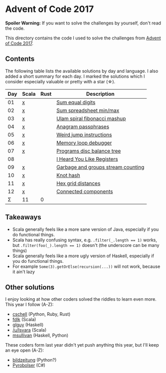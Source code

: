 Advent of Code 2017
===================

**Spoiler Warning:** If you want to solve the challenges by yourself, don't read the code.

This directory contains the code I used to solve the challenges from [Advent of Code 2017](http://adventofcode.com/2017).

Contents
--------

The following table lists the available solutions by day and language. I also
added a short summary for each day. I marked the solutions which I consider
especially valuable or pretty with a star (☆).

Day | Scala     | Rust      | Description                             
----|-----------|-----------|--------------------------------------------
01  | [x][sc01] |           | [Sum equal digits][aoc01]
02  | [x][sc02] |           | [Sum spreadsheet min/max][aoc02]
03  | [x][sc03] |           | [Ulam spiral fibonacci mashup][aoc03]
04  | [x][sc04] |           | [Anagram passphrases][aoc04]
05  | [x][sc05] |           | [Weird jump instructions][aoc05]
06  | [x][sc06] |           | [Memory loop debugger][aoc06]
07  | [x][sc07] |           | [Programs disc balance tree][aoc07]
08  |           |           | [I Heard You Like Registers ][aoc08]
09  | [x][sc09] |           | [Garbage and groups stream counting][aoc09]
10  | [x][sc10] |           | [Knot hash][aoc10]
11  | [x][sc11] |           | [Hex grid distances][aoc11]
12  | [x][sc12] |           | [Connected components][aoc12]
Σ   |        11 |         0 |

Takeaways
---------

* Scala generally feels like a more sane version of Java, especially if you do
  functional things.
* Scala has really confusing syntax, e.g. `.filter(_.length == 1)` works, but
  `.filter(foo(_).length == 1)` doesn't (the underscore can be many things)
* Scala generally feels like a more ugly version of Haskell, especially if you do
  functional things.
* For example `Some(3).getOrElse(recursion(...))` will not work, because it ain't lazy

Other solutions
---------------

I enjoy looking at how other coders solved the riddles to learn even more. This
year I follow (A-Z):

* [cschell](https://github.com/cschell/adventofcode/tree/master/2017) (Python, Ruby, Rust)
* [fdlk](https://github.com/fdlk/advent-2017/tree/master/src) (Scala)
* [glguy](https://github.com/glguy/advent2017) (Haskell)
* [/u/Isvara](https://www.reddit.com/user/Isvara) (Scala)
* [msullivan](https://github.com/msullivan/advent-of-code/tree/master/2017) (Haskell, Python)

These coders form last year didn't yet push anything this year, but I'll keep an eye open (A-Z):

* [bildzeitung](https://github.com/bildzeitung/) (Python?)
* [Pyrobolser](https://github.com/Pyrobolser/) (C#)

 [aoc01]: http://adventofcode.com/2017/day/1
 [aoc02]: http://adventofcode.com/2017/day/2
 [aoc03]: http://adventofcode.com/2017/day/3
 [aoc04]: http://adventofcode.com/2017/day/4
 [aoc05]: http://adventofcode.com/2017/day/5
 [aoc06]: http://adventofcode.com/2017/day/6
 [aoc07]: http://adventofcode.com/2017/day/7
 [aoc08]: http://adventofcode.com/2017/day/8
 [aoc09]: http://adventofcode.com/2017/day/9
 [aoc10]: http://adventofcode.com/2017/day/10
 [aoc11]: http://adventofcode.com/2017/day/11
 [aoc12]: http://adventofcode.com/2017/day/12
 [sc01]: day01/Main.scala
 [sc02]: day02/Main.scala
 [sc03]: day03/Main.scala
 [sc04]: day04/Main.scala
 [sc05]: day05/Main.scala
 [sc06]: day06/Main.scala
 [sc07]: day07/Main.scala
 [sc09]: day09/Main.scala
 [sc10]: day10/Main.scala
 [sc11]: day10/Main.scala
 [sc12]: day10/Main.scala
